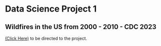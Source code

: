 # Data Science Project 1
## Wildfires in the US from 2000 - 2010 - CDC 2023

[(Click Here)](NaturalFiresCDC2023.ipynb) to be directed to the project.

